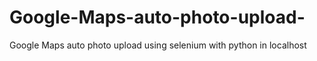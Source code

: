# Google-Maps-auto-photo-upload-
Google Maps auto photo upload using selenium with python in localhost
